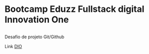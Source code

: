 # Bootcamp Eduzz Fullstack digital Innovation One
##
Desafio de projeto Git/Github

Link 
[DIO](https://digitalinnovation.one)
